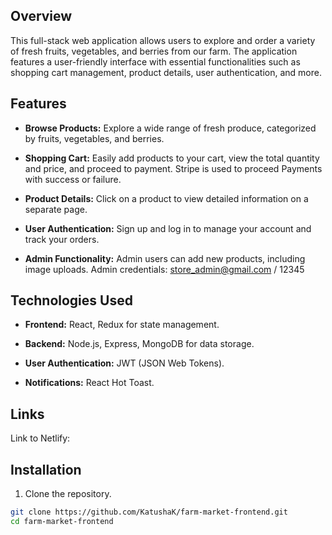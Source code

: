 ## Overview

This full-stack web application allows users to explore and order a variety of fresh fruits, vegetables, and berries from our farm. The application features a user-friendly interface with essential functionalities such as shopping cart management, product details, user authentication, and more.

## Features

- **Browse Products:** Explore a wide range of fresh produce, categorized by fruits, vegetables, and berries.

- **Shopping Cart:** Easily add products to your cart, view the total quantity and price, and proceed to payment. Stripe is used to proceed Payments with success or failure.

- **Product Details:** Click on a product to view detailed information on a separate page.

- **User Authentication:** Sign up and log in to manage your account and track your orders.

- **Admin Functionality:** Admin users can add new products, including image uploads. 
Admin credentials: store_admin@gmail.com / 12345

## Technologies Used

- **Frontend:** React, Redux for state management.

- **Backend:** Node.js, Express, MongoDB for data storage.

- **User Authentication:** JWT (JSON Web Tokens).

- **Notifications:** React Hot Toast.


## Links
Link to Netlify:  


## Installation

1. Clone the repository.

```bash
git clone https://github.com/KatushaK/farm-market-frontend.git
cd farm-market-frontend


